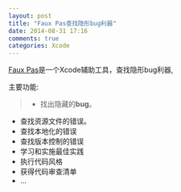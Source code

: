 ```yaml
---
layout: post
title: "Faux Pas查找隐形bug利器"
date: 2014-08-31 17:16
comments: true
categories: Xcode
---
```

[Faux Pas](http://)是一个Xcode辅助工具，查找隐形bug利器,

主要功能:
>* 找出隐藏的**bug**。
* 查找资源文件的错误。
* 查找本地化的错误
* 查找版本控制的错误
* 学习和实施最佳实践
* 执行代码风格
* 获得代码审查清单
* ...
